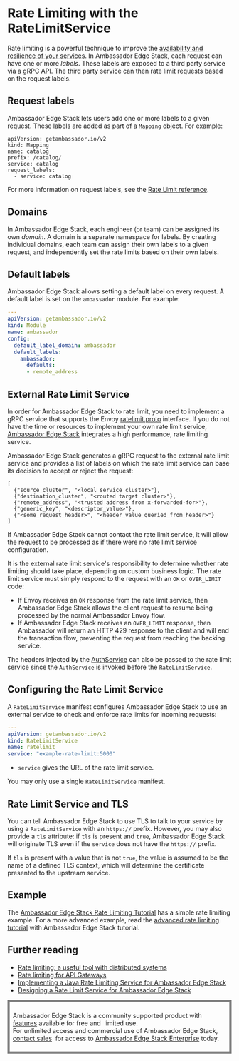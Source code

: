 # Rate Limiting with the RateLimitService

Rate limiting is a powerful technique to improve the [availability and resilience of your services](https://blog.getambassador.io/rate-limiting-a-useful-tool-with-distributed-systems-6be2b1a4f5f4). In Ambassador Edge Stack, each request can have one or more *labels*. These labels are exposed to a third party service via a gRPC API. The third party service can then rate limit requests based on the request labels.

## Request labels

Ambassador Edge Stack lets users add one or more labels to a given request. These labels are added as part of a `Mapping` object. For example:

```
apiVersion: getambassador.io/v2
kind: Mapping
name: catalog
prefix: /catalog/
service: catalog
request_labels:
  - service: catalog
```

For more information on request labels, see the [Rate Limit reference](/reference/rate-limits).

## Domains

In Ambassador Edge Stack, each engineer (or team) can be assigned its own *domain*. A domain is a separate namespace for labels. By creating individual domains, each team can assign their own labels to a given request, and independently set the rate limits based on their own labels.

## Default labels

Ambassador Edge Stack allows setting a default label on every request. A default label is set on the `ambassador` module. For example:

```yaml
---
apiVersion: getambassador.io/v2
kind: Module
name: ambassador
config:
  default_label_domain: ambassador
  default_labels:
    ambassador:
      defaults:
      - remote_address
```

## External Rate Limit Service

In order for Ambassador Edge Stack to rate limit, you need to implement a gRPC service that supports the Envoy [ratelimit.proto](https://github.com/datawire/ambassador/blob/master/ambassador/common/ratelimit/ratelimit.proto) interface. If you do not have the time or resources to implement your own rate limit service, [Ambassador Edge Stack](/pro) integrates a high performance, rate limiting service.



Ambassador Edge Stack generates a gRPC request to the external rate limit service and provides a list of labels on which the rate limit service can base its decision to accept or reject the request:

```
[
  {"source_cluster", "<local service cluster>"},
  {"destination_cluster", "<routed target cluster>"},
  {"remote_address", "<trusted address from x-forwarded-for>"},
  {"generic_key", "<descriptor_value>"},
  {"<some_request_header>", "<header_value_queried_from_header>"}
]
```

If Ambassador Edge Stack cannot contact the rate limit service, it will allow the request to be processed as if there were no rate limit service configuration.

It is the external rate limit service's responsibility to determine whether rate limiting should take place, depending on custom business logic. The rate limit service must simply respond to the request with an `OK` or `OVER_LIMIT` code:

* If Envoy receives an `OK` response from the rate limit service, then Ambassador Edge Stack allows the client request to resume being processed by the normal Ambassador Envoy flow.
* If Ambassador Edge Stack receives an `OVER_LIMIT` response, then Ambassador will return an HTTP 429 response to the client and will end the transaction flow, preventing the request from reaching the backing service.

The headers injected by the [AuthService](/reference/services/auth-service) can also be passed to the rate limit service since the `AuthService` is invoked before the `RateLimitService`.

## Configuring the Rate Limit Service

A `RateLimitService` manifest configures Ambassador Edge Stack to use an external service to check and enforce rate limits for incoming requests:

```yaml
---
apiVersion: getambassador.io/v2
kind: RateLimitService
name: ratelimit
service: "example-rate-limit:5000"
```

- `service` gives the URL of the rate limit service.

You may only use a single `RateLimitService` manifest.

## Rate Limit Service and TLS

You can tell Ambassador Edge Stack to use TLS to talk to your service by using a `RateLimitService` with an `https://` prefix. However, you may also provide a `tls` attribute: if `tls` is present and `true`, Ambassador Edge Stack will originate TLS even if the `service` does not have the `https://` prefix.

If `tls` is present with a value that is not `true`, the value is assumed to be the name of a defined TLS context, which will determine the certificate presented to the upstream service.

## Example

The [Ambassador Edge Stack Rate Limiting Tutorial](/user-guide/rate-limiting-tutorial) has a simple rate limiting example. For a more advanced example, read the [advanced rate limiting tutorial](/user-guide/advanced-rate-limiting) with Ambassador Edge Stack tutorial.

## Further reading

* [Rate limiting: a useful tool with distributed systems](https://blog.getambassador.io/rate-limiting-a-useful-tool-with-distributed-systems-6be2b1a4f5f4)
* [Rate limiting for API Gateways](https://blog.getambassador.io/rate-limiting-for-api-gateways-892310a2da02)
* [Implementing a Java Rate Limiting Service for Ambassador Edge Stack](https://blog.getambassador.io/implementing-a-java-rate-limiting-service-for-the-ambassador-api-gateway-e09d542455da)
* [Designing a Rate Limit Service for Ambassador Edge Stack](https://blog.getambassador.io/designing-a-rate-limiting-service-for-ambassador-f460e9fabedb)


<div style="border: thick solid gray;padding:0.5em"> 

Ambassador Edge Stack is a community supported product with 
[features](getambassador.io/features) available for free and 
limited use. For unlimited access and commercial use of
Ambassador Edge Stack, [contact sales](https:/www.getambassador.io/contact) 
for access to [Ambassador Edge Stack Enterprise](/user-guide/ambassador-edge-stack-enterprise) today.

</div>
</p>

